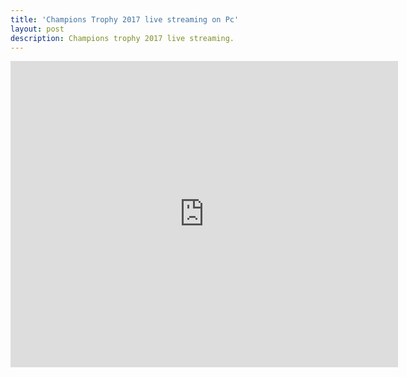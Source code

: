 ```yaml
---
title: 'Champions Trophy 2017 live streaming on Pc'
layout: post
description: Champions trophy 2017 live streaming.
---
```





<iframe frameborder="0" marginheight="0" marginwidth="0" height="490" src="http://cricfree.sc/update/skys2.php" name="iframe_a" scrolling="no" width="620">Your Browser Do not Support Iframe</iframe>
